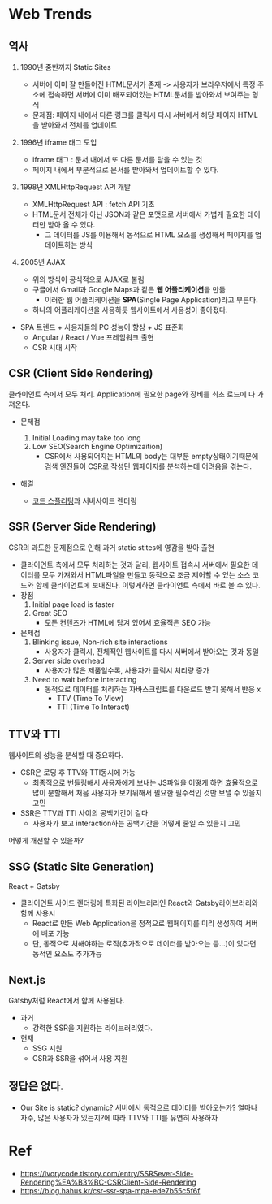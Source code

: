 # Web Trends

## 역사

1. 1990년 중반까지 Static Sites
    - 서버에 이미 잘 만들어진 HTML문서가 존재 -> 사용자가 브라우저에서 특정 주소에 접속하면 서버에 이미 배포되어있는 HTML문서를 받아와서 보여주는 형식
    - 문제점: 페이지 내에서 다른 링크를 클릭시 다시 서버에서 해당 페이지 HTML을 받아와서 전체를 업데이트


2. 1996년 iframe 태그 도입
    - iframe 태그 : 문서 내에서 또 다른 문서를 담을 수 있는 것
    - 페이지 내에서 부분적으로 문서를 받아와서 업데이트할 수 있다.

3. 1998년 XMLHttpRequest API 개발
    - XMLHttpRequest API : fetch API 기초
    - HTML문서 전체가 아닌 JSON과 같은 포맷으로 서버에서 가볍게 필요한 데이터만 받아 올 수 있다.
        - 그 데이터를 JS를 이용해서 동적으로 HTML 요소를 생성해서 페이지를 업데이트하는 방식

4. 2005년 AJAX
    - 위의 방식이 공식적으로 AJAX로 불림
    - 구글에서 Gmail과 Google Maps과 같은 **웹 어플리케이션**을 만듦
        - 이러한 웹 어플리케이션을 **SPA**(Single Page Application)라고 부른다.
    - 하나의 어플리케이션을 사용하듯 웹사이트에서 사용성이 좋아졌다.


- SPA 트렌드 + 사용자들의 PC 성능이 향상 + JS 표준화
    - Angular / React / Vue 프레임워크 출현
    - CSR 시대 시작

## CSR (Client Side Rendering)
클라이언트 측에서 모두 처리. Application에 필요한 page와 장비를 최초 로드에 다 가져온다.

- 문제점
    1. Initial Loading may take too long
    2. Low SEO(Search Engine Optimizaition)
        - CSR에서 사용되어지는 HTML의 body는 대부분 empty상태이기때문에 검색 엔진들이 CSR로 작성딘 웹페이지를 분석하는데 어려움을 겪는다.

- 해결
    - [코드 스플리팅](https://velog.io/@kyj2471/Code-Splitting)과 서버사이드 렌더링

## SSR (Server Side Rendering)
CSR의 과도한 문제점으로 인해 과거 static stites에 영감을 받아 출현
- 클라이언트 측에서 모두 처리하는 것과 달리, 웹사이트 접속시 서버에서 필요한 데이터를 모두 가져와서 HTML파일을 만들고 동적으로 조금 제어할 수 있는 소스 코드와 함께 클라이언트에 보내진다. 이렇게하면 클라이언트 측에서 바로 볼 수 있다.
- 장점
    1. Initial page load is faster
    2. Great SEO
        - 모든 컨텐츠가 HTML에 담겨 있어서 효율적은 SEO 가능
- 문제점 
    1. Blinking issue, Non-rich site interactions
        - 사용자가 클릭시, 전체적인 웹사이트를 다시 서버에서 받아오는 것과 동일
    2. Server side overhead
        - 사용자가 많은 제품일수록, 사용자가 클릭시 처리량 증가
    3. Need to wait before interacting
        - 동적으로 데이터를 처리하는 자바스크립트를 다운로드 받지 못해서 반응 x
            - TTV (Time To View)
            - TTI (Time To Interact)

## TTV와 TTI
웹사이트의 성능을 분석할 때 중요하다.
- CSR은 로딩 후 TTV와 TTI동시에 가능
    - 최종적으로 번들링해서 사용자에게 보내는 JS파일을 어떻게 하면 효율적으로 많이 분할해서 처음 사용자가 보기위해서 필요한 필수적인 것만 보낼 수 있을지 고민
- SSR은 TTV과 TTI 사이의 공백기간이 길다
    - 사용자가 보고 interaction하는 공백기간을 어떻게 줄일 수 있을지 고민

어떻게 개선할 수 있을까?
## SSG (Static Site Generation)
React + Gatsby
- 클라이언트 사이드 렌더링에 특화된 라이브러리인 React와 Gatsby라이브러리와 함께 사용시
    - React로 만든 Web Application을 정적으로 웹페이지를 미리 생성하여 서버에 배포 가능
    - 단, 동적으로 처해야하는 로직(추가적으로 데이터를 받아오는 등...)이 있다면 동적인 요소도 추가가능

## Next.js
Gatsby처럼 React에서 함께 사용된다.
- 과거
    - 강력한 SSR을 지원하는 라이브러리였다.
- 현재
    - SSG 지원
    - CSR과 SSR을 섞어서 사용 지원


## 정답은 없다.
- Our Site is static? dynamic? 서버에서 동적으로 데이터를 받아오는가? 얼마나 자주, 많은 사용자가 있는지?에 따라 TTV와 TTI를 유연히 사용하자

# Ref 
- https://ivorycode.tistory.com/entry/SSRSever-Side-Rendering%EA%B3%BC-CSRClient-Side-Rendering
- https://blog.hahus.kr/csr-ssr-spa-mpa-ede7b55c5f6f
